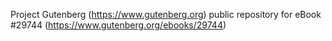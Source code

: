 Project Gutenberg (https://www.gutenberg.org) public repository for eBook #29744 (https://www.gutenberg.org/ebooks/29744)
